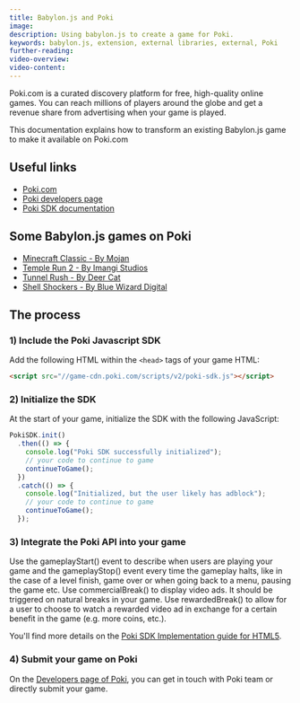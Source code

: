 ```yaml
---
title: Babylon.js and Poki
image:
description: Using babylon.js to create a game for Poki.
keywords: babylon.js, extension, external libraries, external, Poki
further-reading:
video-overview:
video-content:
---
```


Poki.com is a curated discovery platform for free, high-quality online games. You can reach millions of players around the globe and get a revenue share from advertising when your game is played.

This documentation explains how to transform an existing Babylon.js game to make it available on Poki.com

## Useful links

- [Poki.com](https://poki.com/)
- [Poki developers page](https://developers.poki.com/)
- [Poki SDK documentation](https://sdk.poki.com/)

## Some Babylon.js games on Poki

- [Minecraft Classic - By Mojan](https://poki.com/en/g/minecraft-classic)
- [Temple Run 2 - By Imangi Studios](https://poki.com/en/g/temple-run-2)
- [Tunnel Rush - By Deer Cat](https://poki.com/en/g/tunnel-rush)
- [Shell Shockers - By Blue Wizard Digital](https://poki.com/en/g/shell-shockers)

## The process

### 1) Include the Poki Javascript SDK

Add the following HTML within the `<head>` tags of your game HTML:

```html
<script src="//game-cdn.poki.com/scripts/v2/poki-sdk.js"></script>
```

### 2) Initialize the SDK

At the start of your game, initialize the SDK with the following JavaScript:

```javascript
PokiSDK.init()
  .then(() => {
    console.log("Poki SDK successfully initialized");
    // your code to continue to game
    continueToGame();
  })
  .catch(() => {
    console.log("Initialized, but the user likely has adblock");
    // your code to continue to game
    continueToGame();
  });
```

### 3) Integrate the Poki API into your game

Use the gameplayStart() event to describe when users are playing your game and the gameplayStop() event every time the gameplay halts, like in the case of a level finish, game over or when going back to a menu, pausing the game etc.
Use commercialBreak() to display video ads. It should be triggered on natural breaks in your game.
Use rewardedBreak() to allow for a user to choose to watch a rewarded video ad in exchange for a certain benefit in the game (e.g. more coins, etc.).

You'll find more details on the [Poki SDK Implementation guide for HTML5](https://sdk.poki.com/html5/).

### 4) Submit your game on Poki

On the [Developers page of Poki](https://developers.poki.com/), you can get in touch with Poki team or directly submit your game.
